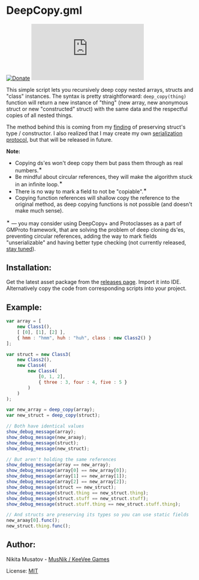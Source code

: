 # DeepCopy.gml

[![Donate](https://img.shields.io/badge/donate-%E2%9D%A4-blue.svg)](https://musnik.itch.io/donate-me) [![License](https://img.shields.io/github/license/KeeVeeGames/DeepCopy.gml)](#!)

This simple script lets you recursively deep copy nested arrays, structs and "class" instances. The syntax is pretty straightforward: `deep_copy(thing)` function will return a new instance of "thing" (new array, new anonymous struct or new "constructed" struct) with the same data and the respectful copies of all nested things.

The method behind this is coming from my [finding](https://twitter.com/KeeVeeGames/status/1294268813807099905) of preserving struct's type / constructor. I also realized that I may create my own [serialization protocol](https://twitter.com/KeeVeeGames/status/1294988076553510912), but that will be released in future.

**Note:**
* Copying ds'es won't deep copy them but pass them through as real numbers.<sup>✶</sup>
* Be mindful about circular references, they will make the algorithm stuck in an infinite loop.<sup>✶</sup>
* There is no way to mark a field to not be "copiable".<sup>✶</sup>
* Copying function references will shallow copy the reference to the original method, as deep copying functions is not possible (and doesn't make much sense).

<sup>✶</sup> — you may consider using DeepCopy+ and Protoclasses as a part of GMProto framework, that are solving the problem of deep cloning ds'es, preventing circular references, adding the way to mark fields "unserializable" and having better type checking (not currently released, [stay tuned](https://twitter.com/KeeVeeGames)).

## Installation:
Get the latest asset package from the [releases page](../../releases). Import it into IDE.   
Alternatively copy the code from corresponding scripts into your project.

## Example:
```js
var array = [
    new Class1(),
    [ [0], [1], [2] ],
    { hmm : "hmm", huh : "huh", class : new Class2() }
];

var struct = new Class3(
    new Class2(),
    new Class4(
        new Class4(
            [0, 1, 2],
            { three : 3, four : 4, five : 5 }
        )
    )
);

var new_array = deep_copy(array);
var new_struct = deep_copy(struct);

// Both have identical values
show_debug_message(array);
show_debug_message(new_araay);
show_debug_message(struct);
show_debug_message(new_struct);

// But aren't holding the same references
show_debug_message(array == new_array);                                     // false
show_debug_message(array[0] == new_array[0]);                               // false
show_debug_message(array[1] == new_array[1]);                               // false
show_debug_message(array[2] == new_array[2]);                               // false
show_debug_message(struct == new_struct);                                   // false
show_debug_message(struct.thing == new_struct.thing);                       // false
show_debug_message(struct.stuff == new_struct.stuff);                       // false
show_debug_message(struct.stuff.thing == new_struct.stuff.thing);           // false

// And structs are preserving its types so you can use static fields
new_araay[0].func();
new_struct.thing.func();
```

## Author:
Nikita Musatov - [MusNik / KeeVee Games](https://twitter.com/keeveegames)

License: [MIT](https://en.wikipedia.org/wiki/MIT_License)
